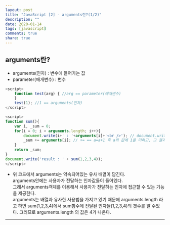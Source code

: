 ```yaml
---
layout: post
title: "JavaScript [2] - arguments란?(1/2)"
description: ""
date: 2020-01-14
tags: [javascript]
comments: true
share: true
---
```


## arguments란?

* arguments(인자) : 변수에 들어가는 값
* parameter(매개변수) : 변수

```javascript
<script>
	function test(arg) { //arg == parameter(매개변수)
    }
    test(1); //1 == arguments(인자)
</script>
```

```javascript
<script>
function sum(){
    var i, _sum = 0;
    for(i = 0; i < arguments.length; i++){
        document.write(i+' : '+arguments[i]+'<br />'); // document.write == 화면에 무언가를 출력하는 함수
        _sum += arguments[i]; // += == a=a+1 즉 a의 값에 1을 더하고, 그 결과를 다시 a에 넣는다는 뜻
    }   
    return _sum;
}
document.write('result : ' + sum(1,2,3,4));
</script>
```

* 위 코드에서 arguments는 약속되어있는 유사 배열이 담긴다. <br>
  arguments안에는 사용자가 전달하는 인자값들이 들어있다. <br>
  그래서 arguments객체를 이용해서 사용자가 전달하는 인자에 접근할 수 있는 기능을 제공한다. <br>
  arguments는 배열과 유사한 사용법을 가지고 있기 때문에 arguments.length 라고 하면 sum(1,2,3,4)에서 sum함수에 전달된 인자들(1,2,3,4)의 갯수를 알 수있다. 그러므로 arguments.length 의 값은 4가 나온다.

<script>
function sum(){
    var i, _sum = 0;
    for(i = 0; i < arguments.length; i++){
        document.write(i+' : '+arguments[i]+'<br />'); 
        _sum += arguments[i]; 
    }   
    return _sum;
}
document.write('result : ' + sum(1,2,3,4));
</script>


--- 
